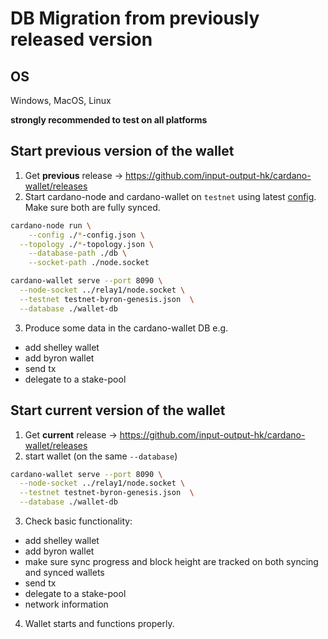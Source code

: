 # DB Migration from previously released version

## OS

Windows, MacOS, Linux

**strongly recommended to test on all platforms**

## Start previous version of the wallet

1. Get **previous** release -> https://github.com/input-output-hk/cardano-wallet/releases
2. Start cardano-node and cardano-wallet on `testnet` using latest [config](https://hydra.iohk.io/build/4547830/download/1/index.html). Make sure both are fully synced.

```bash
cardano-node run \
	--config ./*-config.json \
  --topology ./*-topology.json \
	--database-path ./db \
	--socket-path ./node.socket

cardano-wallet serve --port 8090 \
  --node-socket ../relay1/node.socket \
  --testnet testnet-byron-genesis.json  \
  --database ./wallet-db
```

3. Produce some data in the cardano-wallet DB e.g.
 - add shelley wallet
 - add byron wallet
 - send tx
 - delegate to a stake-pool

## Start current version of the wallet

1. Get **current** release -> https://github.com/input-output-hk/cardano-wallet/releases
2. start wallet (on the same `--database`)

```bash
cardano-wallet serve --port 8090 \
  --node-socket ../relay1/node.socket \
  --testnet testnet-byron-genesis.json  \
  --database ./wallet-db
```

3. Check basic functionality:
 - add shelley wallet
 - add byron wallet
 - make sure sync progress and block height are tracked on both syncing and synced wallets
 - send tx
 - delegate to a stake-pool
 - network information

 4. Wallet starts and functions properly.
